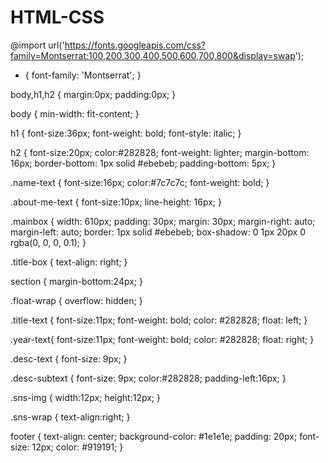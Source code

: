 # HTML-CSS
@import url('https://fonts.googleapis.com/css?family=Montserrat:100,200,300,400,500,600,700,800&display=swap');

* {
    font-family: 'Montserrat';
}

body,h1,h2 {
    margin:0px;
    padding:0px;
}


body {
    min-width: fit-content;
}

h1 {
    font-size:36px;
    font-weight: bold;
    font-style: italic;
}


h2 {
    font-size:20px;
    color:#282828;
    font-weight: lighter;
    margin-bottom: 16px;
    border-bottom: 1px solid #ebebeb;
    padding-bottom: 5px;
}

.name-text {
    font-size:16px;
    color:#7c7c7c;
    font-weight: bold;
}

.about-me-text {
    font-size:10px;
    line-height: 16px;
}

.mainbox {
    width: 610px;
    padding: 30px;
    margin: 30px;
    margin-right: auto;
    margin-left: auto;
    border: 1px solid #ebebeb;
    box-shadow: 0 1px 20px 0 rgba(0, 0, 0, 0.1);
}

.title-box {
    text-align: right;
}

section {
    margin-bottom:24px;
}

.float-wrap {
    overflow: hidden;
}

.title-text {
    font-size:11px;
    font-weight: bold;
    color: #282828;
    float: left;
}

.year-text{
    font-size:11px;
    font-weight: bold;
    color: #282828;
    float: right;
}

.desc-text {
    font-size: 9px;
}

.desc-subtext {
    font-size: 9px;
    color:#282828;
    padding-left:16px;
}

.sns-img {
    width:12px;
    height:12px;
}

.sns-wrap {
    text-align:right;
}

footer {
    text-align: center;
    background-color: #1e1e1e;
    padding: 20px;
    font-size: 12px;
    color: #919191;
}

